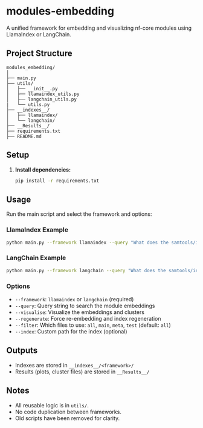 # modules-embedding

A unified framework for embedding and visualizing nf-core modules using LlamaIndex or LangChain.

## Project Structure

```
modules_embedding/
│
├── main.py
├── utils/
│   ├── __init__.py
│   ├── llamaindex_utils.py
│   ├── langchain_utils.py
|   └── utils.py
├── __indexes__/
│   ├── llamaindex/
│   └── langchain/
├── __Results__/
├── requirements.txt
├── README.md
```

## Setup

1. **Install dependencies:**
   ```bash
   pip install -r requirements.txt
   ```

## Usage

Run the main script and select the framework and options:

### LlamaIndex Example
```bash
python main.py --framework llamaindex --query "What does the samtools/index module do?" --filter main --visualise
```

### LangChain Example
```bash
python main.py --framework langchain --query "What does the samtools/index module do?" --filter meta --visualise
```

### Options
- `--framework`: `llamaindex` or `langchain` (required)
- `--query`: Query string to search the module embeddings
- `--visualise`: Visualize the embeddings and clusters
- `--regenerate`: Force re-embedding and index regeneration
- `--filter`: Which files to use: `all`, `main`, `meta`, `test` (default: `all`)
- `--index`: Custom path for the index (optional)

## Outputs
- Indexes are stored in `__indexes__/<framework>/`
- Results (plots, cluster files) are stored in `__Results__/`

## Notes
- All reusable logic is in `utils/`.
- No code duplication between frameworks.
- Old scripts have been removed for clarity.